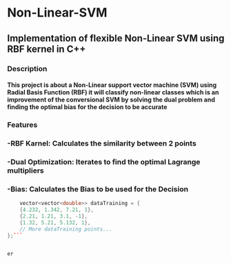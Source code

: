 # Non-Linear-SVM
## Implementation of flexible Non-Linear SVM using RBF kernel in C++

### Description
#### This project is about a Non-Linear support vector machine (SVM) using Radial Basis Function (RBF) it will classify non-linear classes which is an improvement of the conversional SVM by solving the dual problem and finding the optimal bias for the decision to be accurate  

### Features
###   -RBF Karnel: Calculates the similarity between 2 points
###   -Dual Optimization: Iterates to find the optimal Lagrange multipliers 
###   -Bias: Calculates the Bias to be used for the Decision


```cpp
	vector<vector<double>> dataTraining = {
    {4.232, 1.342, 7.21, 1},
    {2.21, 1.21, 3.1, -1},
    {1.32, 5.21, 5.132, 1},
    // More dataTraining points...
};```


er
